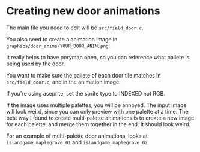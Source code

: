 # Creating new door animations

The main file you need to edit will be `src/field_door.c`.

You also need to create a animation image in `graphics/door_anims/YOUR_DOOR_ANIM.png`.

It really helps to have porymap open, so you can reference what pallete is being used by the door.

You want to make sure the pallete of each door tile matches in `src/field_door.c`, and in the animation image.

If you're using aseprite, set the sprite type to INDEXED not RGB.

If the image uses multiple palettes, you will be annoyed. The input image will look weird, since 
you can only preview with one palette at a time. The best way I found to create multi-palette animations
is to create a new image for each palette, and merge them together in the end. It should look weird.

For an example of multi-palette door animations, looks at `islandgame_maplegrove_01` and `islandgame_maplegrove_02`.

